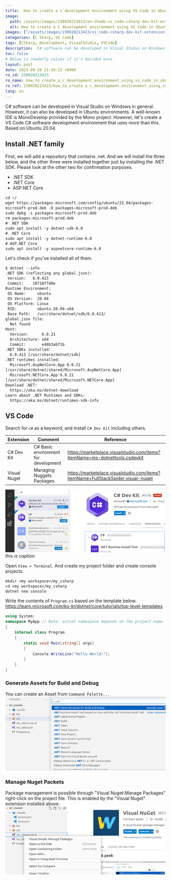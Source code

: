 ```yaml
---
title:  How to create a C development environment using VS Code in Ubuntu
image:
  path: /assets/images/230928213423/en-thumb-vs_code-csharp-dev-kit-extension.png
  alt: How to create a C development environment using VS Code in Ubuntu
images: ["/assets/images/230928213423/vs_code-csharp-dev-kit-extension.png", "/assets/images/230928213423/vs_code-generate-asset-for-build-and-debug.png", "/assets/images/230928213423/vs_code-visual-nuget.png"]
categories: [C Sharp, VS Code]
tags: [CSharp, Development, VisualStudio, VSCode]
description:  C# software can be developed in Visual Studio on Windows in general. However, it can also be developed in Ubuntu environments. A well-known IDE is MonoDevelop provided by the Mono project. However, let's create a VS Code C# software development environment  that uses more than this. Based on Ubuntu 20.04.
toc: false
# Below is readonly values if it's decided once
layout: post
date: 2023-09-28 21:34:23 +0900
ro_id: 230928213423
ro_name: how_to_create_a_c_development_environment_using_vs_code_in_ubuntu
ro_ref: 230928213423/how_to_create_a_c_development_environment_using_vs_code_in_ubuntu
lang: en
---
```

C# software can be developed in Visual Studio on Windows in general. However, it can also be developed in Ubuntu environments. A well-known IDE is MonoDevelop provided by the Mono project. However, let's create a VS Code C# software development environment  that uses more than this. Based on Ubuntu 20.04.  
## Install .NET family
First, we will add a repository that contains .net. And we will install the three below, and the other three were installed together just by installing the .NET SDK. Please look at the other two for confirmation purposes.  
- .NET SDK
- .NET Core
- ASP.NET Core

```shell
cd ~/
wget https://packages.microsoft.com/config/ubuntu/22.04/packages-microsoft-prod.deb -O packages-microsoft-prod.deb
sudo dpkg -i packages-microsoft-prod.deb
rm packages-microsoft-prod.deb
# .NET SDK
sudo apt install -y dotnet-sdk-6.0
# .NET Core
sudo apt install -y dotnet-runtime-6.0
# ASP.NET Core
sudo apt install -y aspnetcore-runtime-6.0
```
Let's check if you've installed all of them.  

```shell
$ dotnet --info
.NET SDK (reflecting any global.json):
 Version:   6.0.413
 Commit:    10710f7d8e
Runtime Environment:
 OS Name:     ubuntu
 OS Version:  20.04
 OS Platform: Linux
 RID:         ubuntu.20.04-x64
 Base Path:   /usr/share/dotnet/sdk/6.0.413/
global.json file:
  Not found
Host:
  Version:      6.0.21
  Architecture: x64
  Commit:       e40b3abf1b
.NET SDKs installed:
  6.0.413 [/usr/share/dotnet/sdk]
.NET runtimes installed:
  Microsoft.AspNetCore.App 6.0.21 [/usr/share/dotnet/shared/Microsoft.AspNetCore.App]
  Microsoft.NETCore.App 6.0.21 [/usr/share/dotnet/shared/Microsoft.NETCore.App]
Download .NET:
  https://aka.ms/dotnet-download
Learn about .NET Runtimes and SDKs:
  https://aka.ms/dotnet/runtimes-sdk-info
```
## VS Code
Search for `c#` as a keyword, and install `C# Dev Kit` including others.  

| Extension    | Comment                              | Reference                                                                        |
| ------------ | ------------------------------------ | -------------------------------------------------------------------------------- |
| C# Dev Kit   | C# Basic environment for development | https://marketplace.visualstudio.com/items?itemName=ms-dotnettools.csdevkit      |
| Visual Nuget | Managing Nuggets Packages            | https://marketplace.visualstudio.com/items?itemName=FullStackSpider.visual-nuget |

![this is caption](/assets/images/230928213423/vs_code-csharp-dev-kit-extension.png)  
_this is caption_

Open `View > Terminal`. And create my project folder and create console projects.  

```shell
mkdir <my workspace>/my_csharp
cd <my workspace>/my_csharp
dotnet new console
```
Write the contents of `Program.cs` based on the template below.  
https://learn.microsoft.com/ko-kr/dotnet/core/tutorials/top-level-templates  

```csharp
using System;  
namespace MyApp // Note: actual namespace depends on the project name.
{
	internal class Program
	{	
		static void Main(string[] args)	
		{		
			Console.WriteLine("Hello World!");		
		}
	}
}
```
### Generate Assets for Build and Debug
You can create an Asset from `Command Palette...`  
![VS Code-generate-asset-for-build-and-debug](/assets/images/230928213423/vs_code-generate-asset-for-build-and-debug.png)  
### Manage Nuget Packets
Package management is possible through "Visual Nuget:Manage Packages" right-click on the project file. This is enabled by the "Visual Nuget" extension installed above.  
![VS Code-visual-nuget](/assets/images/230928213423/vs_code-visual-nuget.png)  
